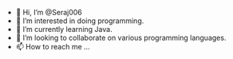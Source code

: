 - 👋 Hi, I’m @Seraj006
- 👀 I’m interested in doing programming.
- 🌱 I’m currently learning Java.
- 💞️ I’m looking to collaborate on various programming languages.
- 📫 How to reach me ... 

<!---
Seraj006/Seraj006 is a ✨ special ✨ repository because its `README.md` (this file) appears on your GitHub profile.
You can click the Preview link to take a look at your changes.
--->
